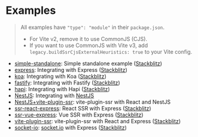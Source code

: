 # Examples

> All examples have `"type": "module"` in their `package.json`.
>
> - For Vite v2, remove it to use CommonJS (CJS).
> - If you want to use CommonJS with Vite v3, add `legacy.buildSsrCjsExternalHeuristics: true` to your Vite config.

- [simple-standalone](simple-standalone): Simple standalone example ([Stackblitz](https://stackblitz.com/github/cyco130/vavite/tree/main/examples/simple-standalone))
- [express](express): Integrating with Express ([Stackblitz](https://stackblitz.com/github/cyco130/vavite/tree/main/examples/express))
- [koa](koa): Integrating with Koa ([Stackblitz](https://stackblitz.com/github/cyco130/vavite/tree/main/examples/koa))
- [fastify](fastify): Integrating with Fastify ([Stackblitz](https://stackblitz.com/github/cyco130/vavite/tree/main/examples/fastify))
- [hapi](hapi): Integrating with Hapi ([Stackblitz](https://stackblitz.com/github/cyco130/vavite/tree/main/examples/hapi))
- [NestJS](nestjs): Integrating with [NestJS](https://nestjs.com/)
- [NestJS+vite-plugin-ssr](nestjs-vite-plugin-ssr): vite-plugin-ssr with React and NestJS
- [ssr-react-express](ssr-react-express): React SSR with Express ([Stackblitz](https://stackblitz.com/github/cyco130/vavite/tree/main/examples/ssr-react-express))
- [ssr-vue-express](ssr-vue-express): Vue SSR with Express ([Stackblitz](https://stackblitz.com/github/cyco130/vavite/tree/main/examples/ssr-vue-express))
- [vite-plugin-ssr](vite-plugin-ssr): vite-plugin-ssr with React and Express ([Stackblitz](https://stackblitz.com/github/cyco130/vavite/tree/main/examples/vite-plugin-ssr))
- [socket-io](socket-io): [socket.io](https://socket.io/) with Express ([Stackblitz](https://stackblitz.com/github/cyco130/vavite/tree/main/examples/socket-io))
